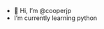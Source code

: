 - 👋 Hi, I’m @cooperjp
-  I’m currently learning python


<!---
cooperjp/cooperjp is a ✨ special ✨ repository because its `README.md` (this file) appears on your GitHub profile.
You can click the Preview link to take a look at your changes.
--->
